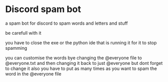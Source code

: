 # Discord spam bot
 a spam bot for discord to spam words and letters and stuff

be carefull with it

you have to close the exe or the python ide that is running it for it to stop spamming 

you can customise the words bye changing the @everyone file to @everyone.txt and then changing it back to just @everyone but dont forget to change it also you have to put as many times as you want to spam the word in the @everyone file 
